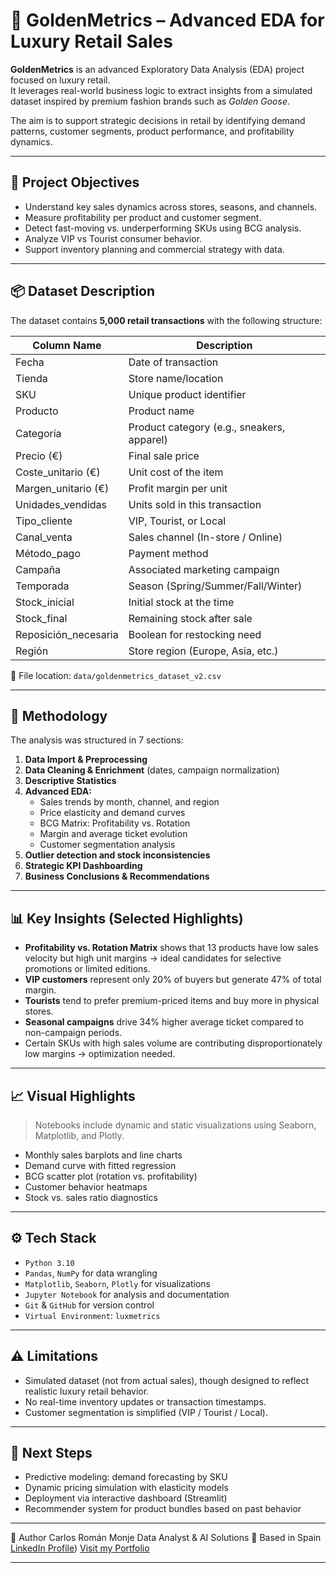 # 💎 GoldenMetrics – Advanced EDA for Luxury Retail Sales

**GoldenMetrics** is an advanced Exploratory Data Analysis (EDA) project focused on luxury retail.  
It leverages real-world business logic to extract insights from a simulated dataset inspired by premium fashion brands such as *Golden Goose*.  

The aim is to support strategic decisions in retail by identifying demand patterns, customer segments, product performance, and profitability dynamics.

---

## 🎯 Project Objectives

- Understand key sales dynamics across stores, seasons, and channels.
- Measure profitability per product and customer segment.
- Detect fast-moving vs. underperforming SKUs using BCG analysis.
- Analyze VIP vs Tourist consumer behavior.
- Support inventory planning and commercial strategy with data.

---

## 📦 Dataset Description

The dataset contains **5,000 retail transactions** with the following structure:

| Column Name              | Description                                  |
|--------------------------|----------------------------------------------|
| Fecha                    | Date of transaction                         |
| Tienda                   | Store name/location                         |
| SKU                      | Unique product identifier                   |
| Producto                 | Product name                                |
| Categoría                | Product category (e.g., sneakers, apparel)  |
| Precio (€)               | Final sale price                            |
| Coste_unitario (€)       | Unit cost of the item                       |
| Margen_unitario (€)      | Profit margin per unit                      |
| Unidades_vendidas        | Units sold in this transaction              |
| Tipo_cliente             | VIP, Tourist, or Local                      |
| Canal_venta              | Sales channel (In-store / Online)           |
| Método_pago              | Payment method                              |
| Campaña                  | Associated marketing campaign               |
| Temporada                | Season (Spring/Summer/Fall/Winter)          |
| Stock_inicial            | Initial stock at the time                   |
| Stock_final              | Remaining stock after sale                  |
| Reposición_necesaria     | Boolean for restocking need                 |
| Región                   | Store region (Europe, Asia, etc.)           |

📍 File location: `data/goldenmetrics_dataset_v2.csv`

---

## 🧪 Methodology

The analysis was structured in 7 sections:

1. **Data Import & Preprocessing**
2. **Data Cleaning & Enrichment** (dates, campaign normalization)
3. **Descriptive Statistics**
4. **Advanced EDA:**
   - Sales trends by month, channel, and region
   - Price elasticity and demand curves
   - BCG Matrix: Profitability vs. Rotation
   - Margin and average ticket evolution
   - Customer segmentation analysis
5. **Outlier detection and stock inconsistencies**
6. **Strategic KPI Dashboarding**
7. **Business Conclusions & Recommendations**

---

## 📊 Key Insights (Selected Highlights)

- **Profitability vs. Rotation Matrix** shows that 13 products have low sales velocity but high unit margins → ideal candidates for selective promotions or limited editions.
- **VIP customers** represent only 20% of buyers but generate 47% of total margin.
- **Tourists** tend to prefer premium-priced items and buy more in physical stores.
- **Seasonal campaigns** drive 34% higher average ticket compared to non-campaign periods.
- Certain SKUs with high sales volume are contributing disproportionately low margins → optimization needed.

---

## 📈 Visual Highlights

> Notebooks include dynamic and static visualizations using Seaborn, Matplotlib, and Plotly.

- Monthly sales barplots and line charts
- Demand curve with fitted regression
- BCG scatter plot (rotation vs. profitability)
- Customer behavior heatmaps
- Stock vs. sales ratio diagnostics

---

## ⚙️ Tech Stack

- `Python 3.10`
- `Pandas`, `NumPy` for data wrangling
- `Matplotlib`, `Seaborn`, `Plotly` for visualizations
- `Jupyter Notebook` for analysis and documentation
- `Git` & `GitHub` for version control
- `Virtual Environment`: `luxmetrics`

---

## ⚠️ Limitations

- Simulated dataset (not from actual sales), though designed to reflect realistic luxury retail behavior.
- No real-time inventory updates or transaction timestamps.
- Customer segmentation is simplified (VIP / Tourist / Local).

---

## 🔮 Next Steps

- Predictive modeling: demand forecasting by SKU
- Dynamic pricing simulation with elasticity models
- Deployment via interactive dashboard (Streamlit)
- Recommender system for product bundles based on past behavior

---

👤 Author
Carlos Román Monje
Data Analyst & AI Solutions
📍 Based in Spain
[LinkedIn Profile](https://www.linkedin.com/in/carlosromanm/))
[Visit my Portfolio](https://cromanmonje.wixsite.com/my-site-3)



---
